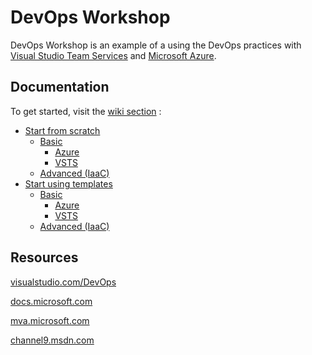 # DevOps Workshop
DevOps Workshop is an example of a using the DevOps practices with [Visual Studio Team Services](https://www.visualstudio.com/team-services/) and [Microsoft Azure](http://azure.com/).

## Documentation
To get started, visit the [wiki section](https://github.com/fimdim/devops-workshop/wiki) :
- [Start from scratch](https://github.com/fimdim/devops-workshop/wiki)
  - [Basic](https://github.com/fimdim/devops-workshop/wiki/Start-from-scratch-I-Basic)
    - [Azure](https://github.com/fimdim/devops-workshop/wiki/Start-from-scratch-I-Basic-I-Azure)
    - [VSTS](https://github.com/fimdim/devops-workshop/wiki/Start-from-scratch-I-Basic-I-VSTS)
  - [Advanced (IaaC)](https://github.com/fimdim/devops-workshop/wiki/Start-from-scratch-I-Advanced)
- [Start using templates](https://github.com/fimdim/devops-workshop/wiki/Start-using-templates)
  - [Basic](https://github.com/fimdim/devops-workshop/wiki/Start-using-templates-I-Basic)
    - [Azure](https://github.com/fimdim/devops-workshop/wiki/Start-using-templates-I-Basic-I-Azure)
    - [VSTS](https://github.com/fimdim/devops-workshop/wiki/Start-using-templates-I-Basic-I-VSTS)
  - [Advanced (IaaC)](https://github.com/fimdim/devops-workshop/wiki/Start-using-templates-I-Advanced)


## Resources
[visualstudio.com/DevOps](http://visualstudio.com/DevOps)

[docs.microsoft.com](http://docs.microsoft.com)

[mva.microsoft.com](http://mva.microsoft.com)

[channel9.msdn.com](https://channel9.msdn.com/)